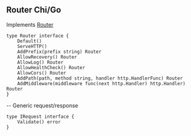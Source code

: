 ## Router Chi/Go
Implements [Router](https://github.com/go-chi/chi)
``` 
type Router interface {
	Default()
	ServeHTTP()
	AddPrefix(prefix string) Router
	AllowRecovery() Router
	AllowLog() Router
	AllowHealthCheck() Router
	AllowCors() Router
	AddPath(path, method string, handler http.HandlerFunc) Router
	AddMiddleware(middleware func(next http.Handler) http.Handler) Router
}
```

-- Generic request/response

```
type IRequest interface {
	Validate() error
}
```